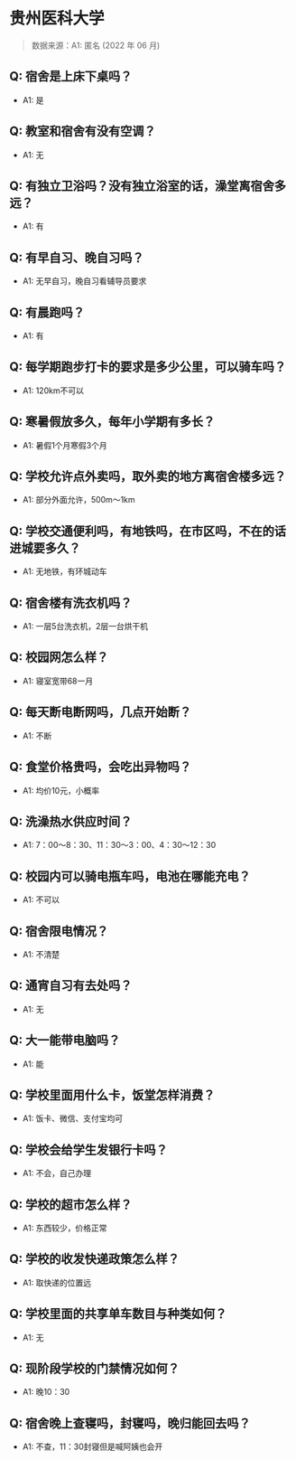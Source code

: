 # 贵州医科大学

> 数据来源：A1: 匿名 (2022 年 06 月)

## Q: 宿舍是上床下桌吗？

- A1: 是

## Q: 教室和宿舍有没有空调？

- A1: 无

## Q: 有独立卫浴吗？没有独立浴室的话，澡堂离宿舍多远？

- A1: 有

## Q: 有早自习、晚自习吗？

- A1: 无早自习，晚自习看辅导员要求

## Q: 有晨跑吗？

- A1: 有

## Q: 每学期跑步打卡的要求是多少公里，可以骑车吗？

- A1: 120km不可以

## Q: 寒暑假放多久，每年小学期有多长？

- A1: 暑假1个月寒假3个月

## Q: 学校允许点外卖吗，取外卖的地方离宿舍楼多远？

- A1: 部分外面允许，500m～1km

## Q: 学校交通便利吗，有地铁吗，在市区吗，不在的话进城要多久？

- A1: 无地铁，有环城动车

## Q: 宿舍楼有洗衣机吗？

- A1: 一层5台洗衣机，2层一台烘干机

## Q: 校园网怎么样？

- A1: 寝室宽带68一月

## Q: 每天断电断网吗，几点开始断？

- A1: 不断

## Q: 食堂价格贵吗，会吃出异物吗？

- A1: 均价10元，小概率

## Q: 洗澡热水供应时间？

- A1: 7：00～8：30、11：30～3：00、4：30～12：30

## Q: 校园内可以骑电瓶车吗，电池在哪能充电？

- A1: 不可以

## Q: 宿舍限电情况？

- A1: 不清楚

## Q: 通宵自习有去处吗？

- A1: 无

## Q: 大一能带电脑吗？

- A1: 能

## Q: 学校里面用什么卡，饭堂怎样消费？

- A1: 饭卡、微信、支付宝均可

## Q: 学校会给学生发银行卡吗？

- A1: 不会，自己办理

## Q: 学校的超市怎么样？

- A1: 东西较少，价格正常

## Q: 学校的收发快递政策怎么样？

- A1: 取快递的位置远

## Q: 学校里面的共享单车数目与种类如何？

- A1: 无

## Q: 现阶段学校的门禁情况如何？

- A1: 晚10：30

## Q: 宿舍晚上查寝吗，封寝吗，晚归能回去吗？

- A1: 不查，11：30封寝但是喊阿姨也会开

